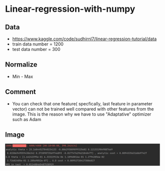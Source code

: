 # Linear-regression-with-numpy
## Data 
* https://www.kaggle.com/code/sudhirnl7/linear-regression-tutorial/data
* train data number = 1200 
*  test data number = 300 
## Normalize 
* Min - Max 

## Comment

* You can check that one feature( specfically, last feature in parameter vector) can not be trained well compared with other features from the image. This is the reason why we have to use "Adaptative" optimizer such as Adam 
## Image 
![plot](1.PNG)
